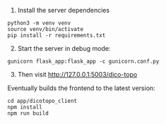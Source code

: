 1) Install the server dependencies
```
python3 -m venv venv
source venv/bin/activate
pip install -r requirements.txt
```
2) Start the server in debug mode:
```
gunicorn flask_app:flask_app -c gunicorn.conf.py
```
3) Then visit http://127.0.0.1:5003/dico-topo

Eventually builds the frontend to the latest version:
```
cd app/dicotopo_client
npm install
npm run build
```
